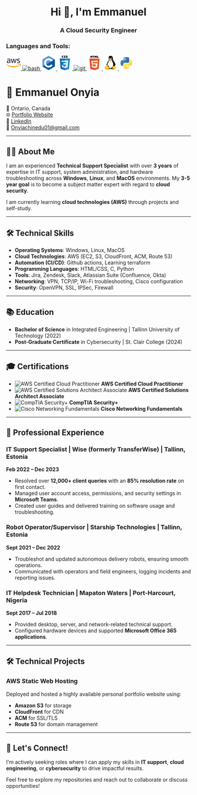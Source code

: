<h1 align="center">Hi 👋, I'm Emmanuel</h1>
<h3 align="center">A Cloud Security Engineer</h3>

<h3 align="left">Languages and Tools:</h3>
<p align="left"> 
    <a href="https://aws.amazon.com" target="_blank" rel="noreferrer"> 
        <img src="https://raw.githubusercontent.com/devicons/devicon/master/icons/amazonwebservices/amazonwebservices-original-wordmark.svg" alt="aws" width="40" height="40"/> 
    </a> 
    <a href="https://www.gnu.org/software/bash/" target="_blank" rel="noreferrer"> 
        <img src="https://www.vectorlogo.zone/logos/gnu_bash/gnu_bash-icon.svg" alt="bash" width="40" height="40"/> 
    </a> 
    <a href="https://www.cprogramming.com/" target="_blank" rel="noreferrer"> 
        <img src="https://raw.githubusercontent.com/devicons/devicon/master/icons/c/c-original.svg" alt="c" width="40" height="40"/> 
    </a> 
    <a href="https://www.w3schools.com/css/" target="_blank" rel="noreferrer"> 
        <img src="https://raw.githubusercontent.com/devicons/devicon/master/icons/css3/css3-original-wordmark.svg" alt="css3" width="40" height="40"/> 
    </a> 
    <a href="https://git-scm.com/" target="_blank" rel="noreferrer"> 
        <img src="https://www.vectorlogo.zone/logos/git-scm/git-scm-icon.svg" alt="git" width="40" height="40"/> 
    </a> 
    <a href="https://www.w3.org/html/" target="_blank" rel="noreferrer"> 
        <img src="https://raw.githubusercontent.com/devicons/devicon/master/icons/html5/html5-original-wordmark.svg" alt="html5" width="40" height="40"/> 
    </a> 
    <a href="https://www.linux.org/" target="_blank" rel="noreferrer"> 
        <img src="https://raw.githubusercontent.com/devicons/devicon/master/icons/linux/linux-original.svg" alt="linux" width="40" height="40"/> 
    </a> 
    <a href="https://www.python.org" target="_blank" rel="noreferrer"> 
        <img src="https://raw.githubusercontent.com/devicons/devicon/master/icons/python/python-original.svg" alt="python" width="40" height="40"/> 
    </a> 
</p>

# 👋 Emmanuel Onyia

📍 Ontario, Canada  
🌐 [Portfolio Website](https://portfolio.emmanuelonyia.com)  
🔗 [LinkedIn](https://www.linkedin.com/in/emmanuelonyia01)  
📧 Onyiachinedu01@gmail.com  

---

## 👨‍💻 About Me

I am an experienced **Technical Support Specialist** with over **3 years** of expertise in IT support, system administration, and hardware troubleshooting across **Windows**, **Linux**, and **MacOS** environments. My **3-5 year goal** is to become a subject matter expert with regard to **cloud security**.

I am currently learning **cloud technologies (AWS)** through projects and self-study. 

---

## 🛠️ Technical Skills

- **Operating Systems**: Windows, Linux, MacOS  
- **Cloud Technologies**: AWS (EC2, S3, CloudFront, ACM, Route 53)
- **Automation (CI/CD)**: Github actions, Learning terraform
- **Programming Languages**: HTML/CSS, C, Python  
- **Tools**: Jira, Zendesk, Slack, Atlassian Suite (Confluence, Okta)
- **Networking**: VPN, TCP/IP, Wi-Fi troubleshooting, Cisco configuration  
- **Security**: OpenVPN, SSL, IPSec, Firewall  


---

## 📚 Education

- **Bachelor of Science** in Integrated Engineering | Tallinn University of Technology (2022)  
- **Post-Graduate Certificate** in Cybersecurity | St. Clair College (2024)  

---

## 🎓 Certifications

- <img src="https://images.credly.com/size/100x100/images/00634f82-b07f-4bbd-a6bb-53de397fc3a6/image.png" alt="AWS Certified Cloud Practitioner" width="30" height="30"> **AWS Certified Cloud Practitioner**  
- <img src="https://images.credly.com/size/100x100/images/0e284c3f-5164-4b21-8660-0d84737941bc/image.png" alt="AWS Certified Solutions Architect Associate" width="30" height="30"> **AWS Certified Solutions Architect Associate**  
- <img src="https://images.credly.com/size/100x100/images/74790a75-8451-400a-8536-92d792c5184a/CompTIA_Security_2Bce.png" alt="CompTIA Security+" width="30" height="30"> **CompTIA Security+**  
- <img src="https://images.credly.com/images/5bdd6a39-3e03-4444-9510-ecff80c9ce79/image.png" alt="Cisco Networking Fundamentals" width="30" height="30"> **Cisco Networking Fundamentals**  

---

## 💼 Professional Experience

### IT Support Specialist | Wise (formerly TransferWise) | Tallinn, Estonia  
**Feb 2022 – Dec 2023**  
- Resolved over **12,000+ client queries** with an **85% resolution rate** on first contact.  
- Managed user account access, permissions, and security settings in **Microsoft Teams**.  
- Created user guides and delivered training on software usage and troubleshooting.  

### Robot Operator/Supervisor | Starship Technologies | Tallinn, Estonia  
**Sept 2021 – Dec 2022**  
- Troubleshot and updated autonomous delivery robots, ensuring smooth operations.  
- Communicated with operators and field engineers, logging incidents and reporting issues.  

### IT Helpdesk Technician | Mapaton Waters | Port-Harcourt, Nigeria  
**Sept 2017 – Jul 2018**  
- Provided desktop, server, and network-related technical support.  
- Configured hardware devices and supported **Microsoft Office 365 applications**.  

---

## 🛠️ Technical Projects

### **AWS Static Web Hosting**  
Deployed and hosted a highly available personal portfolio website using:  
- **Amazon S3** for storage  
- **CloudFront** for CDN  
- **ACM** for SSL/TLS  
- **Route 53** for domain management  

---

## 🤝 Let's Connect!

I'm actively seeking roles where I can apply my skills in **IT support**, **cloud engineering**, or **cybersecurity** to drive impactful results.  

Feel free to explore my repositories and reach out to collaborate or discuss opportunities!
